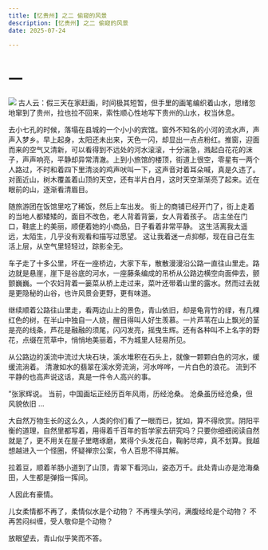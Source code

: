 ```yaml
---
title: [忆贵州] 之二 偷窥的风景 
description: [忆贵州] 之二 偷窥的风景 
date: 2025-07-24

---
```

一
==================
[![](/img/IMG_20240213_124542.jpg)](https://blogger.googleusercontent.com/img/b/R29vZ2xl/AVvXsEhlzz_sBsl-GfmqeRl7CpFghpb_q67lOAvFjT255bL-l6j07NGpbMfkXpLb0Gk13c_zQFTdRQfVjvYAmCIiPcRE4ycZS7w_NnLLNAeywUZCCqjDh3D0t6Cb91A1-wJA2Cl-JQ2VrKQIBOga3n0lhDvy43sgtf8Nrhbuq5vSgP7OpKa3Y1jsaAJ0ITBHhnZg/s4080/IMG_20240213_124542.jpg)
古人云：假三天在家赶画，时间极其短暂，但手里的画笔编织着山水，思绪忽地窜到了贵州，拉也拉不回来，索性顺心性地写下贵州的山水，权当休息。

去小七孔的时候，落塌在县城的一个小小的宾馆。窗外不知名的小河的流水声，声声入梦乡。早上起身，太阳还未出来，天色一闪，却显出一点点粉红。推窗，迎面而来的空气又清新，可以看得到不远处的河水滚滚，十分湍急，溅起白花花的沫子，声声响亮，平静却异常清澈。上到小旅馆的楼顶，街道上很空，零星有一两个人路过，不时和着四下里清淡的鸡声吠叫一下，这声音对着耳朵喊，真是久违了。对面近山，树木覆盖着山顶的天空，还有半片白月，这时天空渐渐亮了起来。近在眼前的山，逐渐看清眉目。

随旅游团在饭馆里吃了稀饭，然后上车出发。 街上的商铺已经开门了，街上走着的当地人都矮矮的，面目不改色，老人背着背篓，女人背着孩子。 店主坐在门口，鞋底上的美丽，顺便着她的小商品，日子看着非常平静。 这生活离我太遥远，太陌生，几乎没有观看和描写过愿望。 这让我着迷一点抑郁，现在自己在生活上层，从空气里轻轻过，踪影全无。

车子走了十多公里，坏在一座桥边，大家下车，散散漫漫沿公路一直往山里走。路边就是悬崖，崖下是谷底的河水，一座藤条编成的吊桥从公路边横空向面伸去，颤颤巍巍。一个农妇背着一篓菜从桥上走过来，菜叶还带着山里的露水。然而过去就是更隐秘的山谷，也许风景会更野，更有味道。

继续顺着公路往山里走，看两边山上的景色，青山依旧，却是龟背竹的绿，有几棵红色的树，在半山中独自一人娆，醒目得叫人好生羡慕。一片芦苇在山上飘光的茎是亮的线条，芦花是融融的须尾，闪闪发亮，摇曳生辉。还有各种叫不上名字的野花，点缀在荒草中，悄悄地美丽着，不为城里人轻易所见。

从公路边的溪流中流过大块石块，溪水堆积在石头上，就像一颗颗白色的河水，缓缓流淌着。 清澈如水的翡翠在溪水旁流淌，河水哗哗，一片白色的浪花。 流到不平静的也高声说这话，真是一件令人高兴的事。

”张家辉说。 当前，中国画坛正经历百年风雨，历经沧桑。 沧桑虽历经沧桑，但风貌依旧 ...

大自然万物生长的这么久，人类的你们看了一眼而已，犹如，算不得欣赏。阴阳平衡的道理，自然里都写着，用得着千百年的哲学家去研究吗？只要你细细阅读自然就是了，更不用关在屋子里瞎琢磨，累得个头发花白，鞠躬尽瘁，真不划算。我越想越进入一个怪圈，怀疑禅宗公案，令人百思不得其解。

拉着豆，顺着羊肠小道到了山顶，青翠下看河山，姿态万千。此处青山亦是沧海桑田，人生都是弹指一挥间。

人因此有豪情。

儿女柔情都不再了，柔情似水是个动物？
不再埋头学问，满腹经纶是个动物？
不再苦闷纠缠，受人敬仰是个动物？

放眼望去，青山似乎笑而不答。
